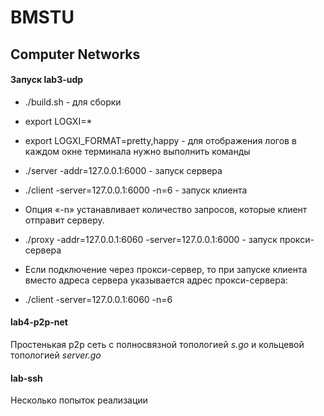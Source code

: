 # BMSTU
## Computer Networks
#### Запуск lab3-udp
  * ./build.sh - для сборки

  * export LOGXI=*
  * export LOGXI_FORMAT=pretty,happy - для отображения логов в каждом окне терминала нужно выполнить команды
  * ./server -addr=127.0.0.1:6000 - запуск сервера
  * ./client -server=127.0.0.1:6000 -n=6 - запуск клиента
  * Опция «-n» устанавливает количество запросов, которые клиент отправит серверу.
  * ./proxy -addr=127.0.0.1:6060 -server=127.0.0.1:6000 - запуск прокси-сервера
  * Если подключение через прокси-сервер, то при запуске клиента вместо адреса сервера указывается адрес прокси-сервера:
  * ./client -server=127.0.0.1:6060 -n=6

#### lab4-p2p-net
  Простенькая p2p сеть с полносвязной топологией *s.go* и кольцевой топологией *server.go*
  
#### lab-ssh
  Несколько попыток реализации
